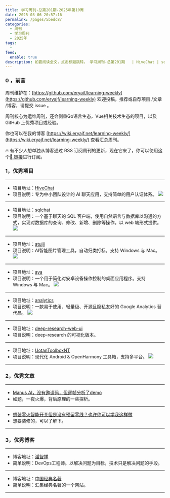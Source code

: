 ```yaml
---
title: 学习周刊-总第201期-2025年第10周
date: 2025-03-06 20:57:16
permalink: /pages/5bedc8/
categories:
  - 周刊
  - 学习周刊
  - 2025年
tags:
  -
feed:
  enable: true
description: 如要阅读全文，点击标题跳转。 学习周刊-总第201期   | HiveChat | sqlchat | atujii | aya | analytics | deep-research-web-ui | UotanToolboxNT
---
```



### 0 ，前言

周刊维护在：[https://github.com/eryajf/learning-weekly](https://github.com/eryajf/learning-weekly)  欢迎投稿，推荐或自荐项目 /文章 /博客，请提交 issue 。

周刊核心为运维周刊，还会侧重Go语言生态，Vue相关技术生态的项目，以及 GitHub 上优秀项目或经验。

你也可以在我的博客 [https://wiki.eryajf.net/learning-weekly/](https://wiki.eryajf.net/learning-weekly/) 查看汇总周刊。

🔥 有不少人想单独从博客通过 RSS 订阅周刊的更新，现在它来了，你可以使用这个[🔗 链接](https://wiki.eryajf.net/learning-weekly.xml)进行订阅。

### 1，优秀项目

---
- 项目地址：[HiveChat](https://github.com/HiveNexus/HiveChat)
- 项目说明：专为中小团队设计的 AI 聊天应用，支持简单的用户认证体系。
  ![](https://t.eryajf.net/imgs/2025/02/1739972657961.webp)
---
- 项目地址：[sqlchat](https://github.com/sqlchat/sqlchat)
- 项目说明：一个基于聊天的 SQL 客户端，使用自然语言与数据库以沟通的方式，实现对数据库的查询、修改、新增、删除等操作。以 web 端形式提供。
  ![](https://t.eryajf.net/imgs/2025/02/1739956026345.webp)
---
- 项目地址：[atujii](https://github.com/xingBaGan/atujii)
- 项目说明：AI智能图片管理工具，自动归类打标。支持 Windows 与 Mac。
  ![](https://t.eryajf.net/imgs/2025/02/1740155966489.webp)
---
- 项目地址：[aya](https://github.com/liriliri/aya)
- 项目说明：一个用于简化对安卓设备操作控制的桌面应用程序。支持 Windows 与 Mac。
  ![](https://t.eryajf.net/imgs/2025/02/1740156162399.webp)
---
- 项目地址：[analytics](https://github.com/plausible/analytics)
- 项目说明：一款易于使用、轻量级、开源且隐私友好的 Google Analytics 替代品。
  ![](https://t.eryajf.net/imgs/2025/02/1740275501416.webp)
---
- 项目地址：[deep-research-web-ui](https://github.com/AnotiaWang/deep-research-web-ui)
- 项目说明：deep-research 的可视化版本。
---
- 项目地址：[UotanToolboxNT](https://github.com/Uotan-Dev/UotanToolboxNT)
- 项目说明：现代化 Android & OpenHarmony 工具箱，支持多平台。
  ![](https://t.eryajf.net/imgs/2025/02/1740318494720.webp)
---

### 2，优秀文章

---
- [Manus AI，没有邀请码，但逐帧分析了demo](https://mp.weixin.qq.com/s/iJbN_5r3MVmF3mzH7A4JKw?utm_source=wechat_session)
- 如题，一夜火爆，背后原理的一些探析。
---
- [想装零火智能开关但是没有预留零线？也许你可以学我这样做](https://post.smzdm.com/p/a90wnp75/)
- 想要装修的，可以了解下。
---

### 3，优秀博客

---
- 博客地址：[潘智祥](https://panzhixiang.cn/)
- 简单说明：DevOps工程师。以解决问题为目标，技术只是解决问题的手段。
---
- 博客地址：[中国经典名著](https://chinesebook.org/zh)
- 简单说明：汇集经典名著的一个网站。
---
